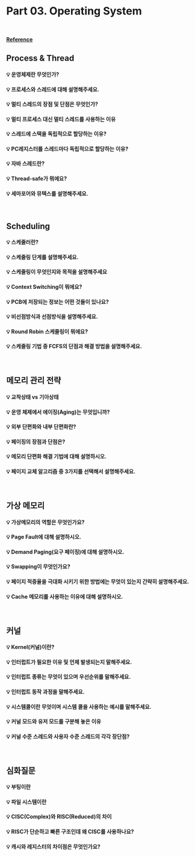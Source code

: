 # Part 03. Operating System

<br>

[**Reference**](https://github.com/SSAFY-CS-STUDY/Tech_interview/tree/main/03.Operating_system)

## Process & Thread

#### 💡 운영체제란 무엇인가?

#### 💡 프로세스와 스레드에 대해 설명해주세요.

#### 💡 멀티 스레드의 장점 및 단점은 무엇인가?

#### 💡 멀티 프로세스 대신 멀티 스레드를 사용하는 이유

#### 💡 스레드에 스택을 독립적으로 할당하는 이유?

#### 💡 PC레지스터를 스레드마다 독립적으로 할당하는 이유?

#### 💡 자바 스레드란?

#### 💡 Thread-safe가 뭐에요?

#### 💡 세마포어와 뮤텍스를 설명해주세요.

<br>

## Scheduling

#### 💡 스케줄러란?

#### 💡 스케줄링 단계를 설명해주세요.

#### 💡 스케줄링이 무엇인지와 목적을 설명해주세요

#### 💡 Context Switching이 뭐에요?

#### 💡 PCB에 저장되는 정보는 어떤 것들이 있나요?

#### 💡 비선점방식과 선점방식을 설명해주세요.

#### 💡 Round Robin 스케줄링이 뭐에요?

#### 💡 스케줄링 기법 중 FCFS의 단점과 해결 방법을 설명해주세요.

<br>

## 메모리 관리 전략

#### 💡 교착상태 vs 기아상태

#### 💡 운영 체제에서 에이징(Aging)는 무엇입니까?

#### 💡 외부 단편화와 내부 단편화란?

#### 💡 페이징의 장점과 단점은?

#### 💡 메모리 단편화 해결 기법에 대해 설명하시오.

#### 💡 페이지 교체 알고리즘 중 3가지를 선택해서 설명해주세요.

<br>

## 가상 메모리

#### 💡 가상메모리의 역할은 무엇인가요?

#### 💡 Page Fault에 대해 설명하시오.

#### 💡 Demand Paging(요구 페이징)에 대해 설명하시오.

#### 💡 Swapping이 무엇인가요?

#### 💡 페이지 적중율을 극대화 시키기 위한 방법에는 무엇이 있는지 간략히 설명해주세요.

#### 💡 Cache 메모리를 사용하는 이유에 대해 설명하시오.

<br>

## 커널

#### 💡 Kernel(커널)이란?

#### 💡 인터럽트가 필요한 이유 및 언제 발생되는지 말해주세요.

#### 💡 인터럽트 종류는 무엇이 있으며 우선순위를 말해주세요.

#### 💡 인터럽트 동작 과정을 말해주세요.

#### 💡 시스템콜이란 무엇이며 시스템 콜을 사용하는 예시를 말해주세요.

#### 💡 커널 모드와 유저 모드를 구분해 놓은 이유

#### 💡 커널 수준 스레드와 사용자 수준 스레드의 각각 장단점?

<br>

## 심화질문

#### 💡 부팅이란

#### 💡 파일 시스템이란

#### 💡 CISC(Complex)와 RISC(Reduced)의 차이

#### 💡 RISC가 단순하고 빠른 구조인데 왜 CISC를 사용하나요?

#### 💡 캐시와 레지스터의 차이점은 무엇인가요?
